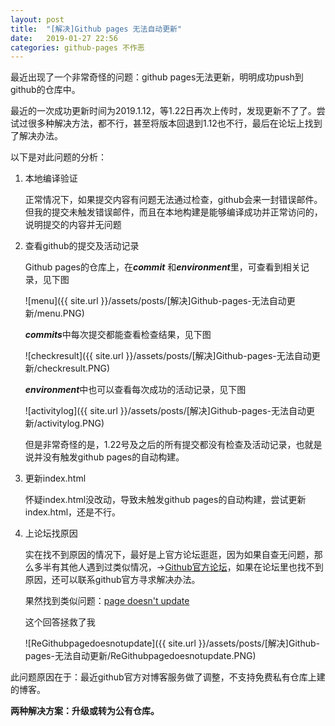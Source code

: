 ```yaml
---
layout: post
title:  "[解决]Github pages 无法自动更新"
date:   2019-01-27 22:56
categories: github-pages 不作恶
---
```


最近出现了一个非常奇怪的问题：github pages无法更新，明明成功push到github的仓库中。

最近的一次成功更新时间为2019.1.12，等1.22日再次上传时，发现更新不了了。尝试过很多种解决方法，都不行，甚至将版本回退到1.12也不行，最后在论坛上找到了解决办法。

以下是对此问题的分析：

 1. 本地编译验证

    正常情况下，如果提交内容有问题无法通过检查，github会来一封错误邮件。但我的提交未触发错误邮件，而且在本地构建是能够编译成功并正常访问的，说明提交的内容并无问题

 2. 查看github的提交及活动记录

    Github pages的仓库上，在***commit*** 和***environment***里，可查看到相关记录，见下图

    ![menu]({{ site.url }}/assets/posts/[解决]Github-pages-无法自动更新/menu.PNG)

    ***commits***中每次提交都能查看检查结果，见下图

    ![checkresult]({{ site.url }}/assets/posts/[解决]Github-pages-无法自动更新/checkresult.PNG)

    ***environment***中也可以查看每次成功的活动记录，见下图

    ![activitylog]({{ site.url }}/assets/posts/[解决]Github-pages-无法自动更新/activitylog.PNG)

    但是非常奇怪的是，1.22号及之后的所有提交都没有检查及活动记录，也就是说并没有触发github pages的自动构建。

 3. 更新index.html

    怀疑index.html没改动，导致未触发github pages的自动构建，尝试更新index.html，还是不行。

 4. 上论坛找原因

    实在找不到原因的情况下，最好是上官方论坛逛逛，因为如果自查无问题，那么多半有其他人遇到过类似情况，→[Github官方论坛](https://github.community)，如果在论坛里也找不到原因，还可以联系github官方寻求解决办法。

    果然找到类似问题：[page doesn't update ](https://github.community/t5/GitHub-Pages/GitHub-page-doesn-t-update/td-p/17618)

    这个回答拯救了我

    ![ReGithubpagedoesnotupdate]({{ site.url }}/assets/posts/[解决]Github-pages-无法自动更新/ReGithubpagedoesnotupdate.PNG)



此问题原因在于：最近github官方对博客服务做了调整，不支持免费私有仓库上建的博客。

**两种解决方案：升级或转为公有仓库。**